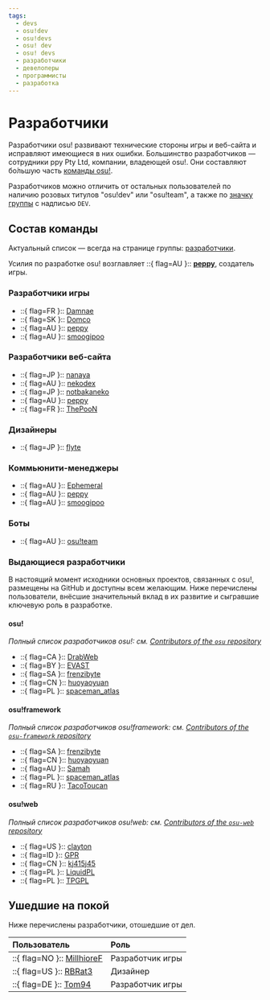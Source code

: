 ```yaml
---
tags:
  - devs
  - osu!dev
  - osu!devs
  - osu! dev
  - osu! devs
  - разработчики
  - девелоперы
  - программисты
  - разработка
---
```


# Разработчики

Разработчики osu! развивают технические стороны игры и веб-сайта и исправляют имеющиеся в них ошибки. Большинство разработчиков — сотрудники ppy Pty Ltd, компании, владеющей osu!. Они составляют бо́льшую часть [команды osu!](/wiki/People/osu!_team).

Разработчиков можно отличить от остальных пользователей по наличию розовых титулов "osu!dev" или "osu!team", а также по [значку группы](/wiki/People/User_group) с надписью `DEV`.

## Состав команды

Актуальный список — всегда на странице группы: [разработчики](https://osu.ppy.sh/groups/11).

Усилия по разработке osu! возглавляет ::{ flag=AU }:: **[peppy](https://osu.ppy.sh/users/2)**, создатель игры.

### Разработчики игры

- ::{ flag=FR }:: [Damnae](https://osu.ppy.sh/users/989377)
- ::{ flag=SK }:: [Domco](https://osu.ppy.sh/users/3562660)
- ::{ flag=AU }:: [peppy](https://osu.ppy.sh/users/2)
- ::{ flag=AU }:: [smoogipoo](https://osu.ppy.sh/users/1040328)

### Разработчики веб-сайта

- ::{ flag=JP }:: [nanaya](https://osu.ppy.sh/users/2387883)
- ::{ flag=AU }:: [nekodex](https://osu.ppy.sh/users/102)
- ::{ flag=JP }:: [notbakaneko](https://osu.ppy.sh/users/10751776)
- ::{ flag=AU }:: [peppy](https://osu.ppy.sh/users/2)
- ::{ flag=FR }:: [ThePooN](https://osu.ppy.sh/users/718454)

### Дизайнеры

- ::{ flag=JP }:: [flyte](https://osu.ppy.sh/users/3103765)

### Коммьюнити-менеджеры

- ::{ flag=AU }:: [Ephemeral](https://osu.ppy.sh/users/102335)
- ::{ flag=AU }:: [peppy](https://osu.ppy.sh/users/2)
- ::{ flag=AU }:: [smoogipoo](https://osu.ppy.sh/users/1040328)

### Боты

- ::{ flag=AU }:: [osu!team](https://osu.ppy.sh/users/4341397)

### Выдающиеся разработчики

В настоящий момент исходники основных проектов, связанных с osu!, размещены на GitHub и доступны всем желающим. Ниже перечислены пользователи, внёсшие значительный вклад в их развитие и сыгравшие ключевую роль в разработке.

#### osu!

*Полный список разработчиков osu!: см. [Contributors of the `osu` repository](https://github.com/ppy/osu/graphs/contributors)*

- ::{ flag=CA }:: [DrabWeb](https://osu.ppy.sh/users/6946022)
- ::{ flag=BY }:: [EVAST](https://osu.ppy.sh/users/8195163)
- ::{ flag=SA }:: [frenzibyte](https://osu.ppy.sh/users/14210502)
- ::{ flag=CN }:: [huoyaoyuan](https://osu.ppy.sh/users/2428732)
- ::{ flag=PL }:: [spaceman\_atlas](https://osu.ppy.sh/users/3035836)

#### osu!framework

*Полный список разработчиков osu!framework: см. [Contributors of the `osu-framework` repository](https://github.com/ppy/osu-framework/graphs/contributors)*

- ::{ flag=SA }:: [frenzibyte](https://osu.ppy.sh/users/14210502)
- ::{ flag=CN }:: [huoyaoyuan](https://osu.ppy.sh/users/2428732)
- ::{ flag=AU }:: [Samah](https://osu.ppy.sh/users/343490)
- ::{ flag=PL }:: [spaceman\_atlas](https://osu.ppy.sh/users/3035836)
- ::{ flag=RU }:: [TacoToucan](https://osu.ppy.sh/users/1326350)

#### osu!web

*Полный список разработчиков osu!web: см. [Contributors of the `osu-web` repository](https://github.com/ppy/osu-web/graphs/contributors)*

- ::{ flag=US }:: [clayton](https://osu.ppy.sh/users/3666350)
- ::{ flag=ID }:: [GPR](https://osu.ppy.sh/users/10721349)
- ::{ flag=CN }:: [kj415j45](https://osu.ppy.sh/users/9367540)
- ::{ flag=PL }:: [LiquidPL](https://osu.ppy.sh/users/5044384)
- ::{ flag=PL }:: [TPGPL](https://osu.ppy.sh/users/3944705)

## Ушедшие на покой

Ниже перечислены разработчики, отошедшие от дел.

| Пользователь | Роль |
| :-- | :-- |
| ::{ flag=NO }:: [MillhioreF](https://osu.ppy.sh/users/941094) | Разработчик игры |
| ::{ flag=US }:: [RBRat3](https://osu.ppy.sh/users/307202) | Дизайнер |
| ::{ flag=DE }:: [Tom94](https://osu.ppy.sh/users/1857058) | Разработчик игры |
